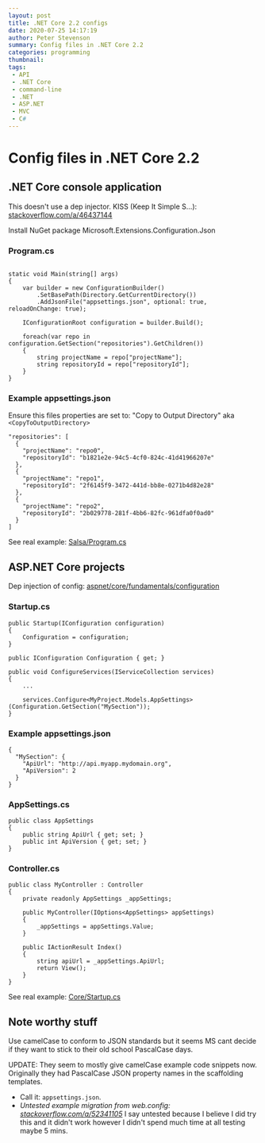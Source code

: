 ```yaml
---
layout: post
title: .NET Core 2.2 configs
date: 2020-07-25 14:17:19
author: Peter Stevenson
summary: Config files in .NET Core 2.2
categories: programming
thumbnail:
tags:
 - API
 - .NET Core
 - command-line
 - .NET
 - ASP.NET
 - MVC
 - C#
---
```


# Config files in .NET Core 2.2

## .NET Core console application

This doesn't use a dep injector. KISS (Keep It Simple S...): [stackoverflow.com/a/46437144](https://stackoverflow.com/a/46437144)

Install NuGet package Microsoft.Extensions.Configuration.Json

### Program.cs

```

static void Main(string[] args)
{
    var builder = new ConfigurationBuilder()
        .SetBasePath(Directory.GetCurrentDirectory())
        .AddJsonFile("appsettings.json", optional: true, reloadOnChange: true);

    IConfigurationRoot configuration = builder.Build();

    foreach(var repo in configuration.GetSection("repositories").GetChildren())
    {
        string projectName = repo["projectName"];
        string repositoryId = repo["repositoryId"];
    }
}
```

### Example appsettings.json

Ensure this files properties are set to: "Copy to Output Directory" aka `<CopyToOutputDirectory>`

```
"repositories": [
  {
    "projectName": "repo0",
    "repositoryId": "b1821e2e-94c5-4cf0-824c-41d41966207e"
  },
  {
    "projectName": "repo1",
    "repositoryId": "2f6145f9-3472-441d-bb8e-0271b4d82e28"
  },
  {
    "projectName": "repo2",
    "repositoryId": "2b029778-281f-4bb6-82fc-961dfa0f0ad0"
  }
]
```

See real example: [Salsa/Program.cs](https://bitbucket.org/2E0PGS/salsa/src/master/Salsa/Program.cs)

## ASP.NET Core projects

Dep injection of config: [aspnet/core/fundamentals/configuration](https://docs.microsoft.com/en-us/aspnet/core/fundamentals/configuration/index?view=aspnetcore-2.2)

### Startup.cs

```
public Startup(IConfiguration configuration)
{
    Configuration = configuration;
}

public IConfiguration Configuration { get; }

public void ConfigureServices(IServiceCollection services)
{
    ...

    services.Configure<MyProject.Models.AppSettings>(Configuration.GetSection("MySection"));
}
```

### Example appsettings.json

```
{
  "MySection": {
    "ApiUrl": "http://api.myapp.mydomain.org",
    "ApiVersion": 2
  }
}
```

### AppSettings.cs

```
public class AppSettings
{
    public string ApiUrl { get; set; }
    public int ApiVersion { get; set; }
}
```

### Controller.cs

```
public class MyController : Controller
{
    private readonly AppSettings _appSettings;

    public MyController(IOptions<AppSettings> appSettings)
    {
        _appSettings = appSettings.Value;
    }

    public IActionResult Index()
    {
        string apiUrl = _appSettings.ApiUrl;
        return View();
    }
}
```

See real example: [Core/Startup.cs](https://bitbucket.org/2E0PGS/core/src/master/Core/Startup.cs)

## Note worthy stuff

Use camelCase to conform to JSON standards but it seems MS cant decide if they want to stick to their old school PascalCase days. 

UPDATE: They seem to mostly give camelCase example code snippets now. Originally they had PascalCase JSON property names in the scaffolding templates.

* Call it: `appsettings.json`.
* _Untested example migration from web.config: [stackoverflow.com/a/52341105](https://stackoverflow.com/a/52341105)_ I say untested because I believe I did try this and it didn't work however I didn't spend much time at all testing maybe 5 mins.
